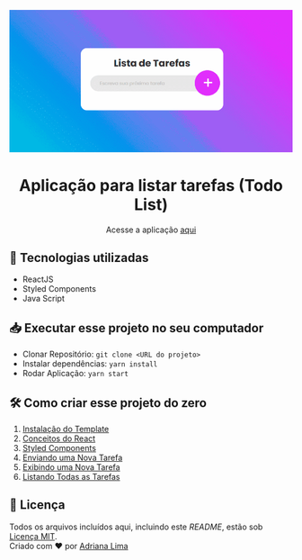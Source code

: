 <p align="center">
  <img src="readme/screen2.gif"/>
</p>

<div align="center">
  <h1 align="center"> Aplicação para listar tarefas (Todo List) </h1>

  Acesse a aplicação [aqui](https://thirsty-mirzakhani-5b8635.netlify.app/)
  


</div>

## 🚀 Tecnologias utilizadas

- ReactJS
- Styled Components
- Java Script

## 📥 Executar esse projeto no seu computador

- Clonar Repositório: `git clone <URL do projeto>`
- Instalar dependências: `yarn install`
- Rodar Aplicação: `yarn start`

## 🛠 Como criar esse projeto do zero

1. [Instalação do Template](https://github.com/dxwebster/Todo-List/wiki/1.-Instala%C3%A7%C3%A3o-do-Template)
2. [Conceitos do React](https://github.com/dxwebster/Todo-List/wiki/2.-Conceitos-do-React)
3. [Styled Components](https://github.com/dxwebster/Todo-List/wiki/3.-Styledd-Components)
4. [Enviando uma Nova Tarefa](https://github.com/dxwebster/Todo-List/wiki/4.-Enviando-uma-Nova-Tarefa)
5. [Exibindo uma Nova Tarefa](https://github.com/dxwebster/Todo-List/wiki/5.-Exibindo-uma-Nova-Tarefa)
6. [Listando Todas as Tarefas](https://github.com/dxwebster/Todo-List/wiki/6.-Listando-Todas-as-Tarefas)

## 📕 Licença

Todos os arquivos incluídos aqui, incluindo este _README_, estão sob [Licença MIT](./LICENSE).<br>
Criado com ❤ por [Adriana Lima](https://github.com/dxwebster)
